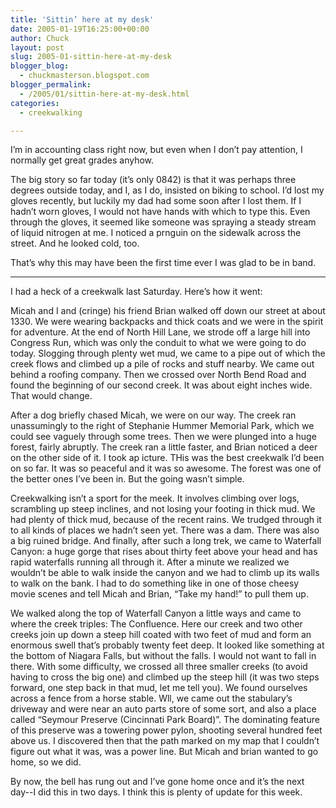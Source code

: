 ```yaml
---
title: 'Sittin’ here at my desk'
date: 2005-01-19T16:25:00+00:00
author: Chuck
layout: post
slug: 2005-01-sittin-here-at-my-desk
blogger_blog:
  - chuckmasterson.blogspot.com
blogger_permalink:
  - /2005/01/sittin-here-at-my-desk.html
categories:
  - creekwalking

---
```

I’m in accounting class right now, but even when I don’t pay attention, I
normally get great grades anyhow.

The big story so far today (it’s only 0842) is that it was perhaps three
degrees outside today, and I, as I do, insisted on biking to school. I’d lost
my gloves recently, but luckily my dad had some soon after I lost them. If I
hadn’t worn gloves, I would not have hands with which to type this. Even
through the gloves, it seemed like someone was spraying a steady stream of
liquid nitrogen at me. I noticed a prnguin on the sidewalk across the street.
And he looked cold, too.

That’s why this may have been the first time ever I was glad to be in band.


* * *

I had a heck of a creekwalk last Saturday. Here’s how it went:

Micah and I and (cringe) his friend Brian walked off down our street at about
1330\. We were wearing backpacks and thick coats and we were in the spirit for
adventure. At the end of North Hill Lane, we strode off a large hill into
Congress Run, which was only the conduit to what we were going to do today.
Slogging through plenty wet mud, we came to a pipe out of which the creek flows
and climbed up a pile of rocks and stuff nearby. We came out behind a roofing
company. Then we crossed over North Bend Road and found the beginning of our
second creek. It was about eight inches wide. That would change.

After a dog briefly chased Micah, we were on our way. The creek ran
unassumingly to the right of Stephanie Hummer Memorial Park, which we could see
vaguely through some trees. Then we were plunged into a huge forest, fairly
abruptly. The creek ran a little faster, and Brian noticed a deer on the other
side of it. I took ap icture. THis was the best creekwalk I’d been on so far.
It was so peaceful and it was so awesome. The forest was one of the better ones
I’ve been in. But the going wasn’t simple.

Creekwalking isn’t a sport for the meek. It involves climbing over logs,
scrambling up steep inclines, and not losing your footing in thick mud. We had
plenty of thick mud, because of the recent rains. We trudged through it to all
kinds of places we hadn’t seen yet. There was a dam. There was also a big
ruined bridge. And finally, after such a long trek, we came to Waterfall
Canyon: a huge gorge that rises about thirty feet above your head and has rapid
waterfalls running all through it. After a minute we realized we wouldn’t be
able to walk inside the canyon and we had to climb up its walls to walk on the
bank. I had to do something like in one of those cheesy movie scenes and tell
Micah and Brian, “Take my hand!” to pull them up.

We walked along the top of Waterfall Canyon a little ways and came to where the
creek triples: The Confluence. Here our creek and two other creeks join up down
a steep hill coated with two feet of mud and form an enormous swell that’s
probably twenty feet deep. It looked like something at the bottom of Niagara
Falls, but without the falls. I would not want to fall in there. With some
difficulty, we crossed all three smaller creeks (to avoid having to cross the
big one) and climbed up the steep hill (it was two steps forward, one step back
in that mud, let me tell you). We found ourselves across a fence from a horse
stable. Wll, we came out the stabulary’s driveway and were near an auto parts
store of some sort, and also a place called “Seymour Preserve (Cincinnati Park
Board)”. The dominating feature of this preserve was a towering power pylon,
shooting several hundred feet above us. I discovered then that the path marked
on my map that I couldn’t figure out what it was, was a power line. But Micah
and brian wanted to go home, so we did.

By now, the bell has rung out and I’ve gone home once and it’s the next day--I
did this in two days. I think this is plenty of update for this week.
